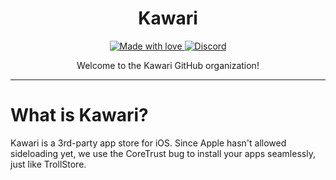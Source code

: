 <h1 align="center">Kawari</h1>

<p align="center">
  <a href="#">
    <img src="https://img.shields.io/badge/made%20with-love-E760A4.svg" alt="Made with love">
  </a>
  <a href="https://dsc.gg/palera1n" target="_blank">
    <img src="https://img.shields.io/discord/1028398973452570725?label=discord" alt="Discord">
  </a>
</p>

<p align="center">
Welcome to the Kawari GitHub organization!
</p>

---

# What is Kawari?

Kawari is a 3rd-party app store for iOS. Since Apple hasn't allowed sideloading yet, we use the CoreTrust bug to install your apps seamlessly, just like TrollStore.
